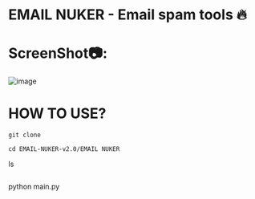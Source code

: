 # EMAIL NUKER - Email spam tools 🔥

# ScreenShot📷:
![image](https://github.com/user-attachments/assets/2791e333-6ff5-409c-aeec-3f7982a24743)

# HOW TO USE?
```
git clone
```
```
cd EMAIL-NUKER-v2.0/EMAIL NUKER
```
ls
```
```
python main.py
```




